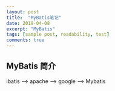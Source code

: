 ```yaml
---
layout: post
title:  "MyBatis笔记"
date: 2019-04-08
excerpt: "MyBatis"
tags: [sample post, readability, test]
comments: true
---
```




## MyBatis 简介

ibatis —> apache —> google —> Mybatis



